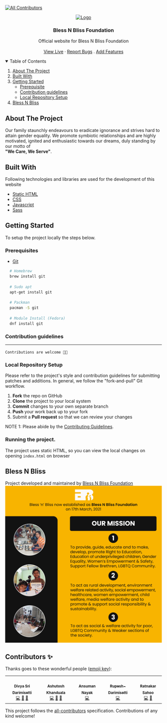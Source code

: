 <!-- ALL-CONTRIBUTORS-BADGE:START - Do not remove or modify this section -->
[![All Contributors](https://img.shields.io/badge/all_contributors-5-orange.svg?style=flat-square)](#contributors-)
<!-- ALL-CONTRIBUTORS-BADGE:END -->

<p align="center">
  <a href="https://github.com/Bless-N-Bliss-NITR-chapter/Bless-n-Bliss/issues">
    <img src="https://res.cloudinary.com/ratnakar5938/image/upload/v1635679902/BNB/bnb_orignal_qrcwax.png" alt="Logo" width="130">
  </a>

  <h3 align="center">Bless N Bliss Foundation</h3>

  <p align="center">
    Official website for Bless N Bliss Foundation
    <br />
    <br />
    <a href="http://www.blessnbliss.org/">View Live</a>
    ·
    <a href="https://github.com/Bless-N-Bliss-NITR-chapter/Bless-n-Bliss/issues">Report Bugs</a>
    .
    <a href="https://github.com/Bless-N-Bliss-NITR-chapter/Bless-n-Bliss/issues">Add Features</a>
  </p>
</p>

<!-- TABLE OF CONTENTS -->
<details open="open">
  <summary>Table of Contents</summary>
  <ol>
    <li>
      <a href="#about-the-project">About The Project</a>
        <li><a href="#built-with">Built With</a></li>
    </li>
    <li>
      <a href="#getting-started">Getting Started</a>
      <ul>
      <li><a href="#prerequisites">Prerequisite</a></li>
        <li><a href="#contribution-guidelines">Contribution guidelines</a></li>
        <li><a href="#local-repository-setup">Local Repository Setup</a></li>
      </ul>
    </li>
    <li><a href="#bless-n-bliss">Bless N Bliss</a></li>
  </ol>
</details>

## About The Project

Our family staunchly endeavours to eradicate ignorance and strives hard to attain gender equality. We promote symbiotic relationships and are highly motivated, ignited and enthusiastic towards our dreams, duly standing by our motto of<br>
**"We Care, We Serve"**.

## Built With

Following technologies and libraries are used for the development of this website

-   [Static HTML](https://html.spec.whatwg.org/)
-   [CSS](https://www.w3.org/TR/CSS/#css)
-   [Javascript](https://www.ecma-international.org/publications-and-standards/standards/ecma-262/)
-   [Sass](https://sass-lang.com/)

## Getting Started

To setup the project locally the steps below.

### Prerequisites

-   [Git](https://git-scm.com/downloads)

```sh
  # Homebrew
  brew install git

  # Sudo apt
  apt-get install git

  # Packman
  pacman -S git

  # Module Install (Fedora)
  dnf install git

```

### Contribution guidelines

---

`Contributions are welcome 🎉🎉`

### Local Repository Setup

Please refer to the project's style and contribution guidelines for submitting patches and additions. In general, we follow the "fork-and-pull" Git workflow.

1.  **Fork** the repo on GitHub
2.  **Clone** the project to your local system
3.  **Commit** changes to your own separate branch
4.  **Push** your work back up to your fork
5.  Submit a **Pull request** so that we can review your changes

NOTE 1: Please abide by the [Contributing Guidelines](./CONTRIBUTING.md).

### Running the project.

The project uses static HTML, so you can view the local changes on opening `index.html` on browser

## Bless N Bliss

Project developed and maintained by [Bless N Bliss Foundation](http://www.blessnbliss.org/)
<img src="public/img/BNB Foundation1.png" alt="Bless N BLiss Misson" />

## Contributors ✨

Thanks goes to these wonderful people ([emoji key](https://allcontributors.org/docs/en/emoji-key)):

<!-- ALL-CONTRIBUTORS-LIST:START - Do not remove or modify this section -->
<!-- prettier-ignore-start -->
<!-- markdownlint-disable -->
<table>
  <tr>
    <td align="center"><a href="https://irsayvid.azurewebsites.net/"><img src="https://avatars.githubusercontent.com/u/56034618?v=4?s=100" width="100px;" alt=""/><br /><sub><b>Divya Sri Darimisetti</b></sub></a><br /><a href="https://github.com/Bless-N-Bliss-NITR-chapter/Bless-n-Bliss/commits?author=irsayvid" title="Code">💻</a> <a href="#design-irsayvid" title="Design">🎨</a> <a href="#maintenance-irsayvid" title="Maintenance">🚧</a></td>
    <td align="center"><a href="http://ashuvssut.github.io/my-portfolio/"><img src="https://avatars.githubusercontent.com/u/60546840?v=4?s=100" width="100px;" alt=""/><br /><sub><b>Ashutosh Khanduala</b></sub></a><br /><a href="https://github.com/Bless-N-Bliss-NITR-chapter/Bless-n-Bliss/commits?author=ashuvssut" title="Code">💻</a> <a href="#design-ashuvssut" title="Design">🎨</a> <a href="#maintenance-ashuvssut" title="Maintenance">🚧</a></td>
    <td align="center"><a href="https://github.com/ansuman528"><img src="https://avatars.githubusercontent.com/u/60027681?v=4?s=100" width="100px;" alt=""/><br /><sub><b>Ansuman Nayak</b></sub></a><br /><a href="https://github.com/Bless-N-Bliss-NITR-chapter/Bless-n-Bliss/commits?author=ansuman528" title="Code">💻</a></td>
    <td align="center"><a href="https://github.com/Rupesh-Darimisetti"><img src="https://avatars.githubusercontent.com/u/49586865?v=4?s=100" width="100px;" alt=""/><br /><sub><b>Rupesh-Darimisetti</b></sub></a><br /><a href="https://github.com/Bless-N-Bliss-NITR-chapter/Bless-n-Bliss/commits?author=Rupesh-Darimisetti" title="Code">💻</a></td>
    <td align="center"><a href="https://www.linkedin.com/in/ratnakar-sahoo-a78401135"><img src="https://avatars.githubusercontent.com/u/80893583?v=4?s=100" width="100px;" alt=""/><br /><sub><b>Ratnakar Sahoo</b></sub></a><br /><a href="https://github.com/Bless-N-Bliss-NITR-chapter/Bless-n-Bliss/commits?author=ratnakar5938" title="Code">💻</a> <a href="https://github.com/Bless-N-Bliss-NITR-chapter/Bless-n-Bliss/commits?author=ratnakar5938" title="Documentation">📖</a></td>
  </tr>
</table>

<!-- markdownlint-restore -->
<!-- prettier-ignore-end -->

<!-- ALL-CONTRIBUTORS-LIST:END -->

This project follows the [all-contributors](https://github.com/all-contributors/all-contributors) specification. Contributions of any kind welcome!
